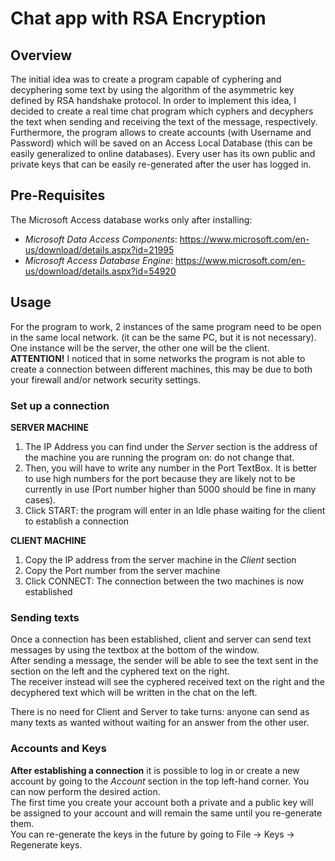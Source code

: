 # Chat app with RSA Encryption

## Overview
The initial idea was to create a program capable of cyphering and decyphering some text by using the algorithm of the asymmetric key defined by RSA handshake protocol.
In order to implement this idea, I decided to create a real time chat program which cyphers and decyphers the text when sending and receiving the text of the message, respectively.<br>
Furthermore, the program allows to create accounts (with Username and Password) which will be saved on an Access Local Database (this can be easily generalized to online databases). Every user has its own public and private keys that can be easily re-generated after the user has logged in.

## Pre-Requisites
The Microsoft Access database works only after installing:
* *Microsoft Data Access Components*: https://www.microsoft.com/en-us/download/details.aspx?id=21995
* *Microsoft Access Database Engine*: https://www.microsoft.com/en-us/download/details.aspx?id=54920

## Usage
For the program to work, 2 instances of the same program need to be open in the same local network. (it can be the same PC, but it is not necessary). One instance will be the server, the other one will be the client.<br>
**ATTENTION!** I noticed that in some networks the program is not able to create a connection between different machines, this may be due to both your firewall and/or network security settings.

### Set up a connection

**SERVER MACHINE**
1) The IP Address you can find under the *Server* section is the address of the machine you are running the program on: do not change that.
2) Then, you will have to write any number in the Port TextBox. It is better to use high numbers for the port because they are likely not to be currently in use (Port number higher than 5000 should be fine in many cases).
3) Click START: the program will enter in an Idle phase waiting for the client to establish a connection

**CLIENT MACHINE**
1) Copy the IP address from the server machine in the *Client* section
2) Copy the Port number from the server machine
3) Click CONNECT: The connection between the two machines is now established

### Sending texts
Once a connection has been established, client and server can send text messages by using the textbox at the bottom of the window.<br>
After sending a message, the sender will be able to see the text sent in the section on the left and the cyphered text on the right.<br>
The receiver instead will see the cyphered received text on the right and the decyphered text which will be written in the chat on the left.

There is no need for Client and Server to take turns: anyone can send as many texts as wanted without waiting for an answer from the other user.

### Accounts and Keys
**After establishing a connection** it is possible to log in or create a new account by going to the *Account* section in the top left-hand corner.
You can now perform the desired action.<br>
The first time you create your account both a private and a public key will be assigned to your account and will remain the same until you re-generate them.<br>
You can re-generate the keys in the future by going to File -> Keys -> Regenerate keys.
